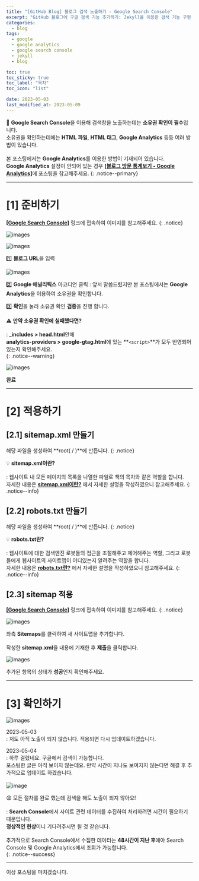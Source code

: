 ```yaml
---
title: "[GitHub Blog] 블로그 검색 노출하기 - Google Search Console"
excerpt: "GitHub 블로그에 구글 검색 기능 추가하기: Jekyll을 이용한 검색 기능 구현 방법"
categories:
  - blog
tags:
  - google
  - google analytics
  - google search console
  - jekyll
  - blog

toc: true
toc_sticky: true
toc_label: "목차"
toc_icon: "list"

date: 2023-05-03
last_modified_at: 2023-05-09
---
```

📌 **Google Search Console**을 이용해 검색창을 노출하는데는 **소유권 확인이 필수**입니다.<br>
소유권을 확인하는데에는 **HTML 파일**, **HTML 태그**, **Google Analytics** 등등 여러 방법이 있습니다.<br><br>
본 포스팅에서는 **Google Analytics**를 이용한 방법이 기재되어 있습니다.<br>
**Google Analytics** 설정이 안되어 있는 경우 [**[블로그 방문 통계보기 - Google Analytics]**](https://kunheelib.github.io/blog/integrate-google-analytics/)에 포스팅을 참고해주세요.
{: .notice--primary}

- - - - - - - - - - - - - - - - - - - - - - - - - - - - - - - - - - - - - - - - - - - - - - - - - - - - - - - - - - - - 
# [1] 준비하기

[**[Google Search Console]**](https://search.google.com/search-console) 링크에 접속하여 이미지를 참고해주세요.
{: .notice}

![images](https://user-images.githubusercontent.com/131929869/235844953-d777a25c-970e-489c-9d68-e851bbf3bbdf.png)

![images](https://user-images.githubusercontent.com/131929869/235851821-e0e8b31b-fea5-4d69-9a07-9d4cba20ebf2.png)

>
 1️⃣ **블로그 URL**을 입력

![images](https://user-images.githubusercontent.com/131929869/235844967-a0b35f53-ddc9-4af3-baef-798d8a5410fc.png)

>
 2️⃣ **Google 애널리틱스** 아코디언 클릭
  : 앞서 말씀드렸지만 본 포스팅에서는 **Google Analytics**을 이용하여 소유권을 확인합니다.
>
 3️⃣ **확인**을 눌러 소유권 확인 **검증**을 진행 합니다.

⚠️ **만약 소유권 확인에 실패했다면?**<br><br>
 : **_includes > head.html**안에<br>
   **analytics-providers > google-gtag.html**에 있는 **`<script>`**가 모두 반영되어 있는지 확인해주세요.<br>
{: .notice--warning}

![images](https://user-images.githubusercontent.com/131929869/235852095-8052da32-962d-4781-8674-840633747dd1.png)

>
 **완료**

- - - - - - - - - - - - - - - - - - - - - - - - - - - - - - - - - - - - - - - - - - - - - - - - - - - - - - - - - - - - 
# [2] 적용하기

## [2.1] sitemap.xml 만들기

<script src="https://gist.github.com/kunheelib/74f60a40cfea9f9719a8df38430097b9.js"></script>

해당 파일을 생성하여 **root( / )**에 만듭니다.
{: .notice}

💡 **sitemap.xml이란?**<br><br>
 : 웹사이트 내 모든 페이지의 목록을 나열한 파일로 책의 목차와 같은 역할을 합니다.<br>
 자세한 내용은 [**sitemap.xml이란?**]() 에서 자세한 설명을 작성하였으니 참고해주세요.
{: .notice--info}

## [2.2] robots.txt 만들기

<script src="https://gist.github.com/kunheelib/2af61e0fd50825ed1c6661b8cdc3adb8.js"></script>

해당 파일을 생성하여 **root( / )**에 만듭니다.
{: .notice}

💡 **robots.txt란?**<br><br>
 : 웹사이트에 대한 검색엔진 로봇들의 접근을 조절해주고 제어해주는 역할, 그리고 로봇들에게 웹사이트의 사이트맵이 어디있는지 알려주는 역할을 합니다.<br>
 자세한 내용은 [**robots.txt란?**]() 에서 자세한 설명을 작성하였으니 참고해주세요.
{: .notice--info}

## [2.3] sitemap 적용

[**[Google Search Console]**](https://search.google.com/search-console) 링크에 접속하여 이미지를 참고해주세요.
{: .notice}

![images](https://user-images.githubusercontent.com/131929869/235844973-37214466-fbc2-49fc-9f90-f699db09e198.png)

>
 좌측 **Sitemaps**를 클릭하여 새 사이트맵을 추가합니다.<br><br>
 작성한 **sitemap.xml**을 내용에 기재한 후 **제출**을 클릭합니다.

![images](https://user-images.githubusercontent.com/131929869/235844974-0cc13de9-01f9-4b0b-8110-500f13257cc1.png)

>
 추가된 항목의 상태가 **성공**인지 확인해주세요.

- - - - - - - - - - - - - - - - - - - - - - - - - - - - - - - - - - - - - - - - - - - - - - - - - - - - - - - - - - - - 
# [3] 확인하기

![images](https://user-images.githubusercontent.com/131929869/235868952-83813d80-d03e-4977-b722-e990ea103c0a.png)

>
 2023-05-03<br>
  : 저도 아직 노출이 되지 않습니다. 적용되면 다시 업데이트하겠습니다.
>
 2023-05-04<br>
  : 하루 걸렸네요. 구글에서 검색이 가능합니다.<br>
  포스팅한 글은 아직 보이지 않는데요. 만약 시간이 지나도 보여지지 않는다면 해결 후 추가적으로 업데이트 하겠습니다.<br><br>
  ![image](https://user-images.githubusercontent.com/131929869/236216215-1c68891c-409b-4c5d-9a59-fb77c051c0a3.png)



😧 모든 절차를 완료 했는데 검색을 해도 노출이 되지 않아요!<br><br>
 : **Search Console**에서 사이트 관련 데이터를 수집하여 처리하려면 시간이 필요하기 때문입니다.<br>
  **정상적인 현상**이니 기다려주시면 될 것 같습니다.<br><br>
  추가적으로 Search Console에서 수집한 데이터는 **48시간이 지난 후**에야 Search Console 및 Google Analytics에서 조회가 가능합니다.<br>
{: .notice--success}

- - - - - - - - - - - - - - - - - - - - - - - - - - - - - - - - - - - - - - - - - - - - - - - - - - - - - - - - - - - - 
이상 포스팅을 마치겠습니다.